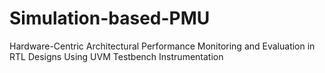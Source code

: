 # Simulation-based-PMU
Hardware-Centric Architectural Performance Monitoring and Evaluation in RTL Designs Using UVM Testbench Instrumentation
